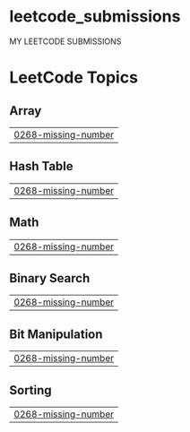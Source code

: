# leetcode_submissions
MY LEETCODE SUBMISSIONS

<!---LeetCode Topics Start-->
# LeetCode Topics
## Array
|  |
| ------- |
| [0268-missing-number](https://github.com/SNEH-22/leetcode_submissions/tree/master/0268-missing-number) |
## Hash Table
|  |
| ------- |
| [0268-missing-number](https://github.com/SNEH-22/leetcode_submissions/tree/master/0268-missing-number) |
## Math
|  |
| ------- |
| [0268-missing-number](https://github.com/SNEH-22/leetcode_submissions/tree/master/0268-missing-number) |
## Binary Search
|  |
| ------- |
| [0268-missing-number](https://github.com/SNEH-22/leetcode_submissions/tree/master/0268-missing-number) |
## Bit Manipulation
|  |
| ------- |
| [0268-missing-number](https://github.com/SNEH-22/leetcode_submissions/tree/master/0268-missing-number) |
## Sorting
|  |
| ------- |
| [0268-missing-number](https://github.com/SNEH-22/leetcode_submissions/tree/master/0268-missing-number) |
<!---LeetCode Topics End-->